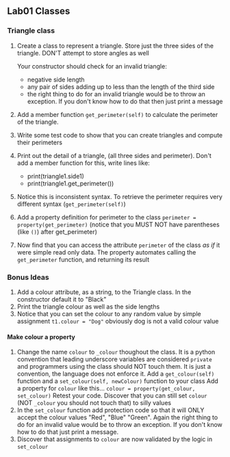 ## Lab01 Classes

### Triangle class

1. Create a class to represent a triangle.  Store just the three sides of the triangle.  DON'T attempt to store angles as well

    Your constructor should check for an invalid triangle:
    - negative side length
    - any pair of sides adding up to less than the length of the third side
    - the right thing to do for an invalid triangle would be to throw an exception.  If you don't know how to do that then just print a message

1. Add a member function `get_perimeter(self)` to calculate the perimeter of the triangle.

1. Write some test code to show that you can create triangles and compute their perimeters

1. Print out the detail of a triangle, (all three sides and perimeter).  Don't add a member function for this, write lines like:
    - print(triangle1.side1)
    - print(triangle1.get_perimeter())

1. Notice this is inconsistent syntax. To retrieve the perimeter requires very different syntax (`get_perimeter(self)`)

1. Add a property definition for perimeter to the class
    `perimeter = property(get_perimeter)`
(notice that you MUST NOT have parentheses (like `()`) after get_perimeter)
1. Now find that you can access the attribute `perimeter` of the class *as if* it were simple read only data.  The property automates calling the `get_perimeter` function, and returning its result

### Bonus Ideas

1. Add a colour attribute, as a string, to the Triangle class.  In the constructor default it to "Black"
1. Print the triangle colour as well as the side lengths
1. Notice that you can set the colour to any random value by simple assignment
    `t1.colour = "Dog"`
    obviously dog is not a valid colour value

#### Make colour a property
1. Change the name `colour` to `_colour` thoughout the class.  It is a python convention that leading underscore variables are considered `private` and programmers using the class should NOT touch them.  It is just a convention, the language does not enforce it.
Add a `get_colour(self)` function and a `set_colour(self, newColour)` function to your class
Add a property for `colour` like this...
    `colour = property(get_colour, set_colour)`
Retest your code.  Discover that you can still set `colour` (NOT `_colour` you should not touch that) to silly values
1. In the `set_colour` function add protection code so that it will ONLY accept the colour values "Red", "Blue" "Green".  Again the right thing to do for an invalid value would be to throw an exception.  If you don't know how to do that just print a message.
1. Discover that assignments to `colour` are now validated by the logic in `set_colour`